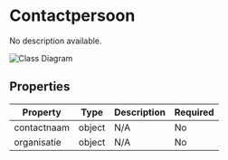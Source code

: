 # Contactpersoon

No description available.

![Class Diagram](https://github.com/CommonGateway/CustomerInteractionBundle/blob/klanten-email-telefoon-query/docs/schema/klant.contactpersoon.svg)

## Properties

| Property | Type | Description | Required |
|----------|------|-------------|----------|
| contactnaam | object | N/A | No |
| organisatie | object | N/A | No |
